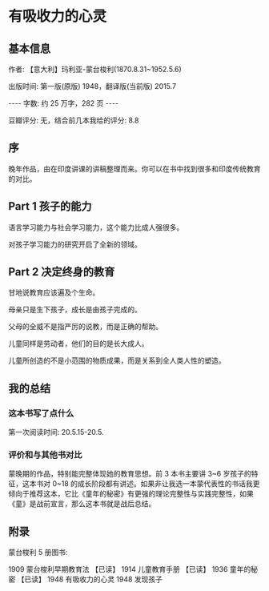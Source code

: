 # 有吸收力的心灵

## 基本信息

作者: 【意大利】玛利亚-蒙台梭利(1870.8.31~1952.5.6)

出版时间: 第一版(原版) 1948，翻译版(当前版) 2015.7

----  字数: 约 25 万字，282 页 ----

豆瓣评分: 无，结合前几本我给的评分: 8.8

## 序

晚年作品，由在印度讲课的讲稿整理而来。你可以在书中找到很多和印度传统教育的对比。

## Part 1 孩子的能力

语言学习能力与社会学习能力，这个能力比成人强很多。

对孩子学习能力的研究开启了全新的领域。

## Part 2 决定终身的教育

甘地说教育应该遍及个生命。

母亲只是生下孩子，成长是由孩子完成的。

父母的全威不是指严厉的说教，而是正确的帮助。

儿童同样是劳动者，他们的目的是长大成人。

儿童所创造的不是小范围的物质成果，而是关系到全人类人性的塑造。

## 我的总结

### 这本书写了点什么

第一次阅读时间: 20.5.15-20.5.

### 评价和与其他书对比

蒙晚期的作品，特别能完整体现她的教育思想。前 3 本书主要讲 3~6 岁孩子的特征，这本书对 0~18 的成长阶段都有讲述。如果非让我选一本蒙代表性的书话我更倾向于推荐这本，它比《童年的秘密》有更强的理论完整性与实践完整性，如果《童》是战前宣言，那么这本书就是战后总结。

## 附录

蒙台梭利 5 册图书:

1909 蒙台梭利早期教育法 【已读】
1914 儿童教育手册 【已读】
1936 童年的秘密 【已读】
1948 有吸收力的心灵
1948 发现孩子
